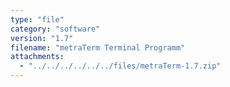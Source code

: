 ```yaml
---
type: "file"
category: "software"
version: "1.7"
filename: "metraTerm Terminal Programm"
attachments:
  - "../../../../../../files/metraTerm-1.7.zip"
---
```

